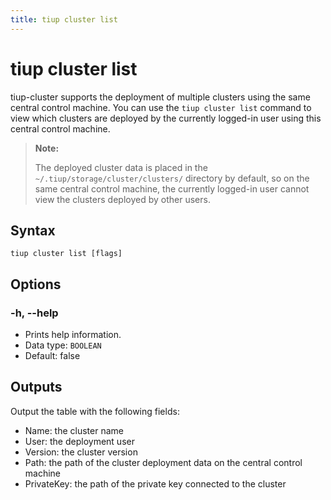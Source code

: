 ```yaml
---
title: tiup cluster list
---
```


# tiup cluster list

tiup-cluster supports the deployment of multiple clusters using the same central control machine. You can use the `tiup cluster list` command to view which clusters are deployed by the currently logged-in user using this central control machine.

> **Note:**
>
> The deployed cluster data is placed in the `~/.tiup/storage/cluster/clusters/` directory by default, so on the same central control machine, the currently logged-in user cannot view the clusters deployed by other users.

## Syntax

```shell
tiup cluster list [flags]
```

## Options

### -h, --help

- Prints help information.
- Data type: `BOOLEAN`
- Default: false

## Outputs

Output the table with the following fields:

- Name: the cluster name
- User: the deployment user
- Version: the cluster version
- Path: the path of the cluster deployment data on the central control machine
- PrivateKey: the path of the private key connected to the cluster